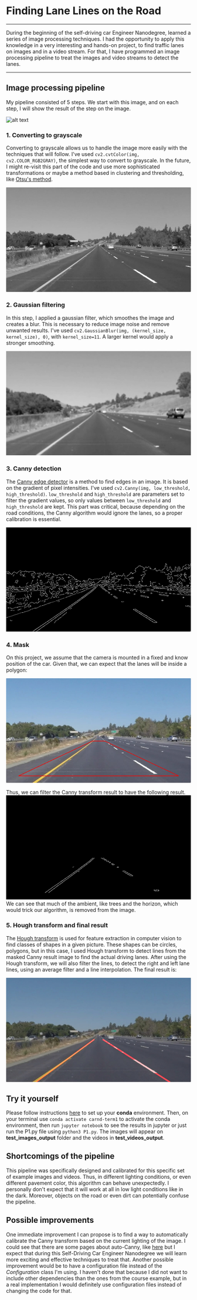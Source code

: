 # **Finding Lane Lines on the Road** 

---

During the beginning of the self-driving car Engineer Nanodegree, learned a series of image processing techniques. I had the opportunity to apply this knowledge in a very interesting and hands-on project, to find traffic lanes on images and in a video stream. For that, I have programmed an image processing pipeline to treat the images and video streams to detect the lanes.


[initial]: ./test_images/solidYellowLeft.jpg "Initial image"
[grayscale]: ./test_images_output/solidYellowLeft_grayscale.jpg "Grayscale"
[gaussian]: ./test_images_output/solidYellowCurve_gaussian.jpg "Gaussian filter"
[canny]: ./test_images_output/solidYellowLeft_canny.jpg "Canny"
[mask]: ./test_images_output/solidYellowCurve_masked.jpg "Mask"
[masked_lines]: ./test_images_output/solidYellowLeft_masked_lines.jpg "Final result"
[final]: ./test_images_output/solidYellowLeft.jpg "Final result"

---

## Image processing pipeline

My pipeline consisted of 5 steps. We start with this image, and on each step, I will show the result of the step on the image.

![alt text][initial]


### 1. Converting to grayscale

Converting to grayscale allows us to handle the image more easily with the techniques that will follow. 
I've used `cv2.cvtColor(img, cv2.COLOR_RGB2GRAY)`, the simplest way to convert to grayscale. In the future,
I might re-visit this part of the code and use more sophisticated transformations or maybe a method based
in clustering and thresholding, like [Otsu's method](https://en.wikipedia.org/wiki/Otsu%27s_method).

![alt text][grayscale]


### 2. Gaussian filtering
In this step, I applied a gaussian filter, which smoothes the image and creates a blur.
This is necessary to reduce image noise and remove unwanted results.
I've used `cv2.GaussianBlur(img, (kernel_size, kernel_size), 0)`,
with `kernel_size=11`. A larger kernel would apply a stronger smoothing.

![alt text][gaussian]


### 3. Canny detection
The [Canny edge detector](https://en.wikipedia.org/wiki/Canny_edge_detector) is a method to find edges in an image.
It is based on the gradient of pixel intensities. I've used `cv2.Canny(img, low_threshold, high_threshold)`.
`low_threshold` and `high_threshold` are parameters set to filter the gradient values, so only values between
`low_threshold` and `high_threshold` are kept. This part was critical, because depending on the road conditions,
the Canny algorithm would ignore the lanes, so a proper calibration is essential.

![alt text][canny]


### 4. Mask

On this project, we assume that the camera is mounted in a fixed and know position of the car. Given that,
we can expect that the lanes will be inside a polygon:

![alt text][masked_lines]

Thus, we can filter the Canny transform result to have the following result.
![alt text][mask]
We can see that much of the ambient, like trees and the horizon, which would trick our algorithm, is removed from
the image.

### 5. Hough transform and final result

The [Hough transform](https://en.wikipedia.org/wiki/Hough_transform) is used for feature extraction in computer vision to find classes of shapes in a given picture. These shapes can be circles, polygons, but in this case, I used Hough transform to detect lines from the masked Canny result image to find the actual driving lanes. After using the Hough transform, we will also filter the lines,
to detect the right and left lane lines, using an average filter and a line interpolation. The final result is:

![alt text][final]


## Try it yourself

Please follow instructions [here](https://github.com/udacity/CarND-Term1-Starter-Kit) to set up your __conda__ environment.
Then, on your terminal use `conda activate carnd-term1` to activate the conda environment, then run `jupyter notebook`
to see the results in jupyter or just run the P1.py file using `python3 P1.py`. The images will appear on __test_images_output__
folder and the videos in __test_videos_output__.


## Shortcomings of the pipeline
This pipeline was specifically designed and calibrated for this specific set of example images and videos.
Thus, in different lighting conditions, or even different pavement color, this algorithm can behave unexpectedly.
I personally don't expect that it will work at all in low light conditions like in the dark.
Moreover, objects on the road or even dirt can potentially confuse the pipeline.

## Possible improvements
One immediate improvement I can propose is to find a way to automatically calibrate the Canny transform
based on the current lighting of the image. I could see that there are some pages about auto-Canny, like 
[here](https://www.pyimagesearch.com/2015/04/06/zero-parameter-automatic-canny-edge-detection-with-python-and-opencv/)
but I expect that during this Self-Driving Car Engineer Nanodegree we will learn more exciting and effective 
techniques to treat that. Another possible improvement would be to have a configuration file instead of the _Configuration_
class I'm using. I haven't done that because I did not want to include other dependencies than the ones from the 
course example, but in a real implementation I would definitely use configuration files instead of
changing the code for that.

